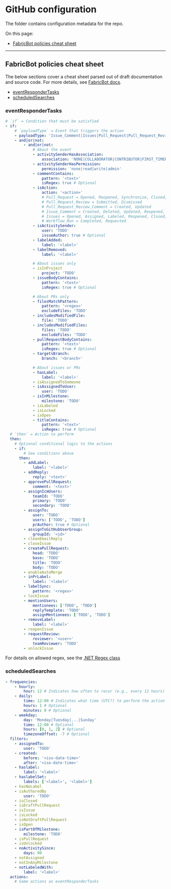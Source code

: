 # GitHub configuration

The folder contains configuration metadata for the repo.

On this page:

- [FabricBot policies cheat sheet](#fabricbot-policies-cheat-sheet)

---

## FabricBot policies cheat sheet

The below sections cover a cheat sheet parsed out of draft documentation and source code. For more details, see [FabricBot docs](https://eng.ms/docs/more/github-inside-microsoft/policies/fabricbot?tabs=event-actions).

- [eventResponderTasks](#eventrespondertasks)
- [scheduledSearches](#scheduledsearches)

### eventResponderTasks

<!-- spell-checker:disable -->

```yaml
# `if` = Condition that must be satisfied
- if:
    # `payloadType` = Event that triggers the action
    - payloadType: 'Issue_Comment|Issues|Pull_Request|Pull_Request_Review_Comment'
    - and|or|not:
        - and|or|not:
            # About the event
            - activitySenderHasAssociation:
                association: 'NONE|COLLABORATOR|CONTRIBUTOR|FIRST_TIMER|FIRST_TIME_CONTRIBUTOR|MANNEQUIN|MEMBER|OWNER'
            - activitySenderHasPermission:
                permission: 'none|read|write|admin'
            - commentContains:
                pattern: '<text>'
                isRegex: true # Optional
            - isAction:
                action: '<action>'
                # Pull_Request = Opened, Reopened, Synchronize, Closed, Labeled, Assigned
                # Pull_Request_Review = Submitted, Dismissed
                # Pull_Request_Review_Comment = Created, Updated
                # Issue_Comment = Created, Deleted, Updated, Reopened, Edited
                # Issues = Opened, Assigned, Labeled, Reopened, Closed, Edited, Deleted, Unassigned, Unlabeled, Locked, Unlocked
                # Workflow_Run = Completed, Requested
            - isActivitySender:
                user: 'TODO'
                issueAuthor: true # Optional
            - labelAdded:
                label: '<label>'
            - labelRemoved:
                label: '<label>'

            # About issues only
            - isInProject
                project: 'TODO'
            - issueBodyContains:
                pattern: '<text>'
                isRegex: true # Optional

            # About PRs only
            - filesMatchPattern:
                pattern: '<regex>'
                excludeFiles: 'TODO'
            - includesModifiedFile:
                file: 'TODO'
            - includesModifiedFiles:
                files: 'TODO'
                excludeFiles: 'TODO'
            - pullRequestBodyContains:
                pattern: '<text>'
                isRegex: true # Optional
            - targetsBranch:
                branch: '<branch>'

            # About issues or PRs
            - hasLabel:
                label: '<label>'
            - isAssignedToSomeone
            - isAssignedToUser:
                user: 'TODO'
            - isInMilestone:
                milestone: 'TODO'
            - isLabeled
            - isLocked
            - isOpen
            - titleContains:
                pattern: '<text>'
                isRegex: true # Optional
  # `then` = Action to perform
  then:
    # Optional conditional logic to the actions
    - if:
        # See conditions above
      then:
        - addLabel:
            label: '<label>'
        - addReply:
            reply: '<text>'
        - approvePullRequest:
            comment: '<text>'
        - assignIcmUsers:
            teamId: 'TODO'
            primary: 'TODO'
            secondary: 'TODO'
        - assignTo:
            user: 'TODO'
            users: ['TODO', 'TODO']
            prAuthor: true # Optional
        - assignToGitHubUserGroup:
            groupId: '<id>'
        - cleanEmailReply
        - closeIssue
        - createPullRequest:
            head: 'TODO'
            base: 'TODO'
            title: 'TODO'
            body: 'TODO'
        - enableAutoMerge
        - inPrLabel:
            label: '<label>'
        - labelSync:
            pattern: '<regex>'
        - lockIssue
        - mentionUsers:
            mentionees: ['TODO', 'TODO']
            replyTemplate: 'TODO'
            assignMentionees: ['TODO', 'TODO']
        - removeLabel:
            label: '<label>'
        - reopenIssue
        - requestReview:
            reviewer: '<user>'
            teamReviewer: 'TODO'
        - unlockIssue
```

<!-- spell-checker:enable -->

For details on allowed regex, see the [.NET Regex class](https://learn.microsoft.com/dotnet/api/system.text.regularexpressions.regex?view=netstandard-2.1)

### scheduledSearches

<!-- spell-checker:disable -->

```yaml
- frequencies:
    - hourly:
        hour: 12 # Indicates how often to recur (e.g., every 12 hours)
    - daily:
        time: 12:00 # Indicates what time (UTC?) to perform the action
        hours: 1 # Optional
        minutes: 0 # Optional
    - weekday:
        day: 'Monday|Tuesday|...|Sunday'
        time: 12:00 # Optional
        hours: [0, 1, 2] # Optional
        timezoneOffset: -7 # Optional
  filters:
    - assignedTo:
        user: 'TODO'
    - created:
        before: '<iso-date-time>'
        after: '<iso-date-time>'
    - haslabel:
        label: '<label>'
    - haslabelSet:
        labels: ['<label>', '<label>']
    - hasNoLabel
    - isAuthoredBy
        user: 'TODO'
    - isClosed
    - isDraftPullRequest
    - isIssue
    - isLocked
    - isNotDraftPullRequest
    - isOpen
    - isPartOfMilestone:
        milestone: 'TODO'
    - isPullRequest
    - isUnlocked
    - noActivitySince:
        days: 90
    - notAssigned
    - notInAnyMilestone
    - notLabeledWith:
        label: '<label>'
  actions:
    # Same actions as eventResponderTasks
```

<!-- spell-checker:enable -->
<br>
